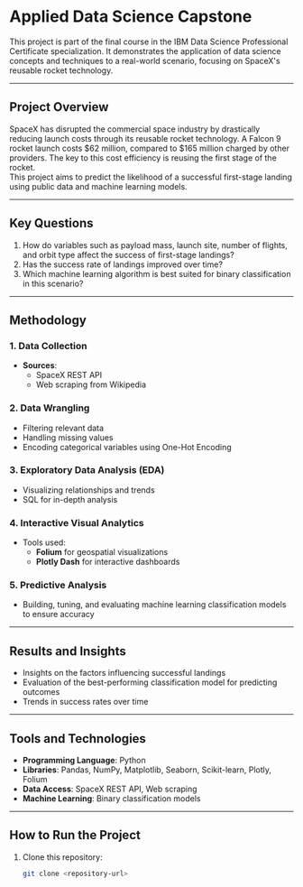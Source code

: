 # Applied Data Science Capstone  

This project is part of the final course in the IBM Data Science Professional Certificate specialization. It demonstrates the application of data science concepts and techniques to a real-world scenario, focusing on SpaceX's reusable rocket technology.  

---

## Project Overview  
SpaceX has disrupted the commercial space industry by drastically reducing launch costs through its reusable rocket technology. A Falcon 9 rocket launch costs $62 million, compared to $165 million charged by other providers. The key to this cost efficiency is reusing the first stage of the rocket.  
This project aims to predict the likelihood of a successful first-stage landing using public data and machine learning models.  

---

## Key Questions  
1. How do variables such as payload mass, launch site, number of flights, and orbit type affect the success of first-stage landings?  
2. Has the success rate of landings improved over time?  
3. Which machine learning algorithm is best suited for binary classification in this scenario?  

---

## Methodology  

### 1. Data Collection  
- **Sources**:  
  - SpaceX REST API  
  - Web scraping from Wikipedia  

### 2. Data Wrangling  
- Filtering relevant data  
- Handling missing values  
- Encoding categorical variables using One-Hot Encoding  

### 3. Exploratory Data Analysis (EDA)  
- Visualizing relationships and trends  
- SQL for in-depth analysis  

### 4. Interactive Visual Analytics  
- Tools used:  
  - **Folium** for geospatial visualizations  
  - **Plotly Dash** for interactive dashboards  

### 5. Predictive Analysis  
- Building, tuning, and evaluating machine learning classification models to ensure accuracy  

---

## Results and Insights  
- Insights on the factors influencing successful landings  
- Evaluation of the best-performing classification model for predicting outcomes  
- Trends in success rates over time  

---

## Tools and Technologies  
- **Programming Language**: Python  
- **Libraries**: Pandas, NumPy, Matplotlib, Seaborn, Scikit-learn, Plotly, Folium  
- **Data Access**: SpaceX REST API, Web scraping  
- **Machine Learning**: Binary classification models  

---

## How to Run the Project  
1. Clone this repository:  
   ```bash
   git clone <repository-url>
